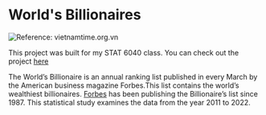 # World's Billionaires

![Reference: vietnamtime.org.vn](https://vietnamtimes.org.vn/stores/news_dataimages/dieulinhvnt/042020/08/14/in_article/5631_The-25-Richest-People-in-the-Wor.png)

This project was built for my STAT 6040 class. You can check out the project [here](https://paritabrahmbhatt.github.io/World-sBillionaires/)

The World’s Billionaire is an annual ranking list published in every March by the American business magazine Forbes.This list contains the world’s wealthiest billionaires. [Forbes](https://www.forbes.com/?sh=47cddfb72254) has been publishing the Billionaire’s list since 1987. This statistical study examines the data from the year 2011 to 2022.


